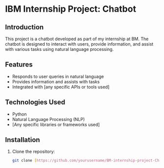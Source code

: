 # IBM Internship Project: Chatbot

## Introduction
This project is a chatbot developed as part of my internship at BM. The chatbot is designed to interact with users, provide information, and assist with various tasks using natural language processing.

## Features
- Responds to user queries in natural language
- Provides information and assists with tasks
- Integrated with [any specific APIs or tools used]

## Technologies Used
- Python
- Natural Language Processing (NLP)
- [Any specific libraries or frameworks used]

## Installation
1. Clone the repository:
   ```bash
   git clone [https://github.com/yourusername/BM-internship-project-Chatbot.git](https://github.com/ManojPaloi/IBM-internship-project-Chatbot)
